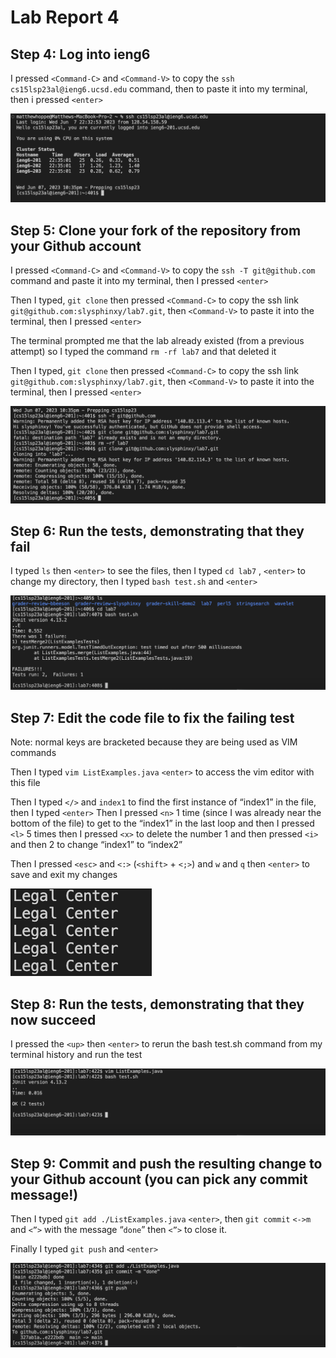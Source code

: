 # Lab Report 4

## Step 4: Log into ieng6

I pressed ```<Command-C>``` and ```<Command-V>``` to copy the ```ssh cs15lsp23al@ieng6.ucsd.edu``` command, then to paste it into my terminal, then i pressed ```<enter>```
  
![screenshot](4.png)

## Step 5: Clone your fork of the repository from your Github account

I pressed ```<Command-C>``` and ```<Command-V>``` to copy the ```ssh -T git@github.com``` command and paste it into my terminal, then I pressed ```<enter>```
  
Then I typed, ```git clone``` then pressed ```<Command-C>``` to copy the ssh link ```git@github.com:slysphinxy/lab7.git```, then ```<Command-V>``` to paste it into the terminal, then I pressed ```<enter>```
  
The terminal prompted me that the lab already existed (from a previous attempt) so I typed 
the command ```rm -rf lab7``` and that deleted it 

Then I typed, ```git clone``` then pressed ```<Command-C>``` to copy the ssh link ```git@github.com:slysphinxy/lab7.git```, then ```<Command-V>``` to paste it into the terminal, then I pressed ```<enter>```

![screenshot](5.png)

## Step 6: Run the tests, demonstrating that they fail

I typed ```ls``` then ```<enter>``` to see the files, then I typed ```cd lab7``` , ```<enter>``` to change my directory, then I typed ```bash test.sh``` and ```<enter>```

![screenshot](6.png)

## Step 7: Edit the code file to fix the failing test
Note: normal keys are bracketed because they are being used as VIM commands

Then I typed ```vim ListExamples.java``` ```<enter>``` to access the vim editor with this file

Then I typed ```</>``` and ```index1``` to find the first instance of “index1” in the file, then I typed ```<enter>```
Then I pressed ```<n>``` 1 time (since I was already near the bottom of the file) to get to the “index1” in the last loop and then I pressed ```<l>``` 5 times then I pressed ```<x>``` to delete the number 1 and  then pressed ```<i>``` and then 2 to change “index1” to “index2”

Then I pressed ```<esc>``` and ```<:>``` (```<shift>``` + ```<;>```) and ```w``` and ```q``` then ```<enter>``` to save and exit my changes

![screenshot](7.png)

## Step 8: Run the tests, demonstrating that they now succeed

I pressed the ```<up>``` then ```<enter>``` to rerun the bash test.sh command from my terminal history and run the test

![screenshot](8.png)

## Step 9: Commit and push the resulting change to your Github account (you can pick any commit message!)

Then I typed ```git add ./ListExamples.java``` ```<enter>```, then ```git commit``` ```<->m``` and ```<”>``` with the message “```done```” then ```<”>``` to close it.

Finally I typed ```git push``` and ```<enter>```

![screenshot](9.png)

